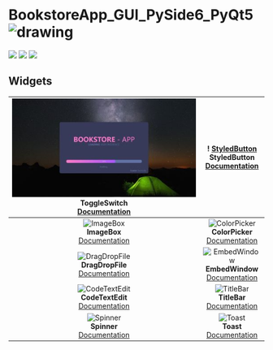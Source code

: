 # BookstoreApp_GUI_PySide6_PyQt5 <img src="https://seeklogo.com/images/Q/qt-logo-1631E0218A-seeklogo.com.png" alt="drawing" width="43"/>
<p>
  <img src="https://img.shields.io/badge/python-3.6%2B-green">
  <img src="https://img.shields.io/badge/license-MIT%20-blue.svg">
  <img src="https://img.shields.io/badge/version-1.0.1-orange">
</p>

## Widgets
| ![ToggleSwitch](https://github.com/zharmedia386/BookstoreApp_GUI_PySide6_PyQt5/blob/main/images/SplashScreen.JPG) <br> ToggleSwitch <br> [Documentation](documentation.md) | !  [StyledButton](https://github.com/kadir014/pyqt5-custom-widgets/blob/main/examples/data/styledbutton.gif) <br> StyledButton <br> [Documentation](documentation.md) |
| :---: | :---: |
| ![ImageBox](https://github.com/kadir014/pyqt5-custom-widgets/blob/main/examples/data/imagebox.png) <br> **ImageBox** <br> [Documentation](documentation.md) | ![ColorPicker](https://github.com/kadir014/pyqt5-custom-widgets/blob/main/examples/data/colorpicker.png) <br> **ColorPicker** <br> [Documentation](documentation.md) |
| ![DragDropFile](https://github.com/kadir014/pyqt5-custom-widgets/blob/main/examples/data/dropfileshowcase.gif) <br> **DragDropFile** <br> [Documentation](documentation.md) | ![EmbedWindow](https://github.com/kadir014/pyqt5-custom-widgets/blob/main/examples/data/embedwindowshowcase.gif) <br> **EmbedWindow** <br> [Documentation](documentation.md) |
| ![CodeTextEdit](https://github.com/kadir014/pyqt5-custom-widgets/blob/main/examples/data/codetextshowcase.gif) <br> **CodeTextEdit** <br> [Documentation](documentation.md) | ![TitleBar](https://github.com/kadir014/pyqt5-custom-widgets/blob/main/examples/data/titlebarshowcase.gif) <br> **TitleBar** <br> [Documentation](documentation.md) |
| ![Spinner](https://github.com/kadir014/pyqt5-custom-widgets/blob/main/examples/data/spinnershowcase.gif) <br> **Spinner** <br> [Documentation](documentation.md) | ![Toast](https://github.com/kadir014/pyqt5-custom-widgets/blob/main/examples/data/toastshowcase.gif) <br> **Toast** <br> [Documentation](documentation.md) |
